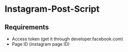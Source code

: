 # Instagram-Post-Script

## Requirements
 - Access token   (get it through developer.facebook.com)
 - Page ID    (instagram page ID)

